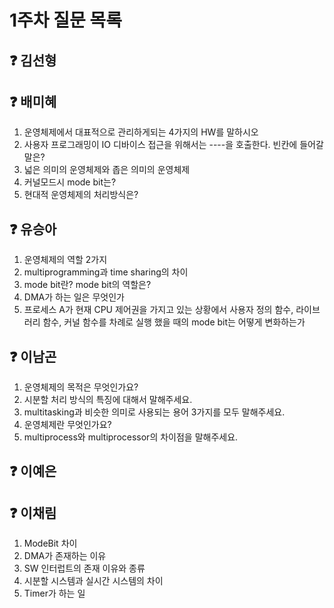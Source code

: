 # 1주차 질문 목록

## ❓ 김선형


## ❓ 배미혜

1. 운영체제에서 대표적으로 관리하게되는 4가지의 HW를 말하시오
2. 사용자 프로그래밍이 IO 디바이스 접근을 위해서는 ----을 호출한다. 빈칸에 들어갈 말은?
3. 넓은 의미의 운영체제와 좁은 의미의 운영체제
4. 커널모드시 mode bit는?
5. 현대적 운영체제의 처리방식은?

## ❓ 유승아

1. 운영체제의 역할 2가지
2. multiprogramming과 time sharing의 차이
3. mode bit란? mode bit의 역할은?
4. DMA가 하는 일은 무엇인가
5. 프로세스 A가 현재 CPU 제어권을 가지고 있는 상황에서 사용자 정의 함수, 라이브러리 함수, 커널 함수를 차례로 실행 했을 때의 mode bit는 어떻게 변화하는가

## ❓ 이남곤

1. 운영체제의 목적은 무엇인가요?
2. 시분할 처리 방식의 특징에 대해서 말해주세요.
3. multitasking과 비슷한 의미로 사용되는 용어 3가지를 모두 말해주세요.
4. 운영체제란 무엇인가요?
5. multiprocess와 multiprocessor의 차이점을 말해주세요.

## ❓ 이예은


## ❓ 이채림
1. ModeBit 차이
2. DMA가 존재하는 이유
3. SW 인터럽트의 존재 이유와 종류
4. 시분할 시스템과 실시간 시스템의 차이
5. Timer가 하는 일
